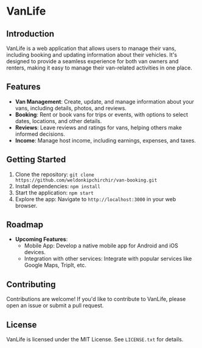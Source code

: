 # VanLife

## Introduction

VanLife is a web application that allows users to manage their vans, including booking and updating information about their vehicles. It's designed to provide a seamless experience for both van owners and renters, making it easy to manage their van-related activities in one place.

## Features

* **Van Management**: Create, update, and manage information about your vans, including details, photos, and reviews.
* **Booking**: Rent or book vans for trips or events, with options to select dates, locations, and other details.
* **Reviews**: Leave reviews and ratings for vans, helping others make informed decisions.
* **Income**: Manage host income, including earnings, expenses, and taxes.

## Getting Started

1. Clone the repository: `git clone https://github.com/weldonkipchirchir/van-booking.git`
2. Install dependencies: `npm install`
3. Start the application: `npm start`
4. Explore the app: Navigate to `http://localhost:3000` in your web browser.

## Roadmap

* **Upcoming Features**:
	+ Mobile App: Develop a native mobile app for Android and iOS devices.
	+ Integration with other services: Integrate with popular services like Google Maps, TripIt, etc.

## Contributing

Contributions are welcome! If you'd like to contribute to VanLife, please open an issue or submit a pull request.

## License

VanLife is licensed under the MIT License. See `LICENSE.txt` for details.
